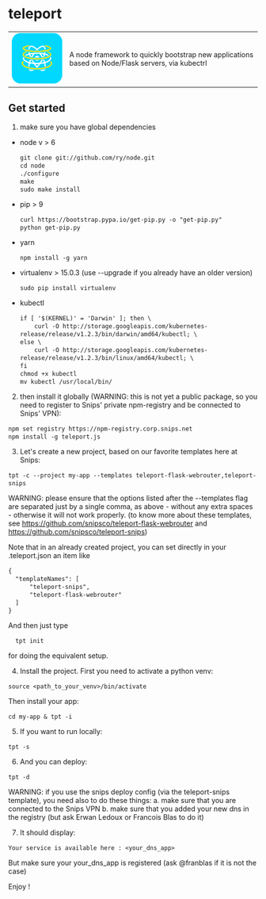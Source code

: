 # teleport

<table>
  <td>
    <img src="icon.png" alt="icon" title="made by @cecilesnips"/>
  </td>
  <td>
    A node framework to quickly bootstrap new applications based on Node/Flask servers, via kubectrl
  </td>
</table>

## Get started

1. make sure you have global dependencies

  - node v > 6
    ```
    git clone git://github.com/ry/node.git
    cd node
    ./configure
    make
    sudo make install
    ```

  - pip > 9
    ```
    curl https://bootstrap.pypa.io/get-pip.py -o "get-pip.py"
    python get-pip.py
    ```

  - yarn
    ```
    npm install -g yarn
    ```

  - virtualenv > 15.0.3 (use --upgrade if you already have an older version)
    ```
    sudo pip install virtualenv
    ```

  - kubectl
    ```
    if [ '$(KERNEL)' = 'Darwin' ]; then \
  		curl -O http://storage.googleapis.com/kubernetes-release/release/v1.2.3/bin/darwin/amd64/kubectl; \
  	else \
  		curl -O http://storage.googleapis.com/kubernetes-release/release/v1.2.3/bin/linux/amd64/kubectl; \
  	fi
  	chmod +x kubectl
  	mv kubectl /usr/local/bin/
    ```

2. then install it globally (WARNING: this is not yet a public package, so you need
  to register to Snips' private npm-registry and be connected to Snips' VPN):
  ```
  npm set registry https://npm-registry.corp.snips.net
  npm install -g teleport.js
  ```

3. Let's create a new project, based on our favorite templates here at Snips:
  ```
  tpt -c --project my-app --templates teleport-flask-webrouter,teleport-snips
  ```
  WARNING: please ensure that the options listed after the --templates flag are separated just by a single comma, as above - without any extra spaces - otherwise it will not work properly.
  (to know more about these templates, see https://github.com/snipsco/teleport-flask-webrouter and https://github.com/snipsco/teleport-snips)

  Note that in an already created project, you can set directly in your .teleport.json an item like
  ```
  {
    "templateNames": [
  		"teleport-snips",
  		"teleport-flask-webrouter"
  	]
  }
  ```
  And then just type
  ```
    tpt init
  ```
  for doing the equivalent setup.

4. Install the project. First you need to activate a python venv:
  ```
  source <path_to_your_venv>/bin/activate
  ```
  Then install your app:
  ```
  cd my-app & tpt -i
  ```

5. If you want to run locally:
  ```
  tpt -s
  ```

6. And you can deploy:
  ```
  tpt -d
  ```
  WARNING: if you use the snips deploy config (via the teleport-snips template),
  you need also to do these things:
  a. make sure that you are connected to the Snips VPN
  b. make sure that you added your new dns in the registry (but ask Erwan Ledoux or Francois Blas to do it)

7. It should display:
  ```
  Your service is available here : <your_dns_app>
  ```
  But make sure your your_dns_app is registered (ask @franblas if it is not the case)

Enjoy !
